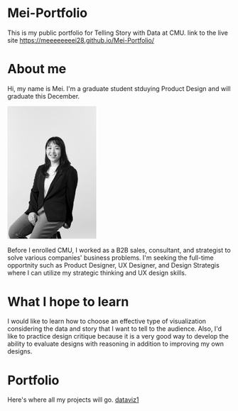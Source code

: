 # Mei-Portfolio
This is my public portfolio for Telling Story with Data at CMU.
link to the live site https://meeeeeeeei28.github.io/Mei-Portfolio/

# About me
Hi, my name is Mei. I'm a graduate student stduying Product Design and will graduate this December.

<img src="Profile-photo.JPG" width="200"/>

Before I enrolled CMU, I worked as a B2B sales, consultant, and strategist to solve various companies' business problems.
I'm seeking the full-time opportnity such as Product Designer, UX Designer, and Design Strategis where I can utilize my strategic thinking and UX design skills.


# What I hope to learn
I would like to learn how to choose an effective type of visualization considering the data and story that I want to tell to the audience.
Also, I'd like to practice design critique because it is a very good way to develop the ability to evaluate designs with reasoning in addition to improving my own designs.

# Portfolio
Here's where all my projects will go.
[dataviz1](dataviz1)


